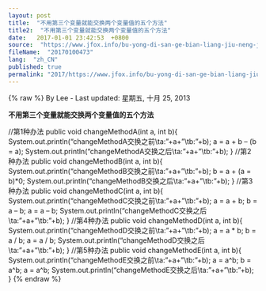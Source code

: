 ```yaml
---
layout: post
title:  "不用第三个变量就能交换两个变量值的五个方法"
title2:  "不用第三个变量就能交换两个变量值的五个方法"
date:   2017-01-01 23:42:53  +0800
source:  "https://www.jfox.info/bu-yong-di-san-ge-bian-liang-jiu-neng-jiao-huan-liang-ge-bian-liang-zhi-de-wu-ge-fang-fa.html"
fileName:  "20170100473"
lang:  "zh_CN"
published: true
permalink: "2017/https://www.jfox.info/bu-yong-di-san-ge-bian-liang-jiu-neng-jiao-huan-liang-ge-bian-liang-zhi-de-wu-ge-fang-fa.html"
---
```

{% raw %}
By Lee - Last updated: 星期五, 十月 25, 2013

**不用第三个变量就能交换两个变量值的五个方法**

//第1种办法
public void changeMethodA(int a, int b){
System.out.println(“changeMethodA交换之前\ta:”+a+”\tb:”+b);
a = a + b – (b = a);
System.out.println(“changeMethodA交换之后\ta:”+a+”\tb:”+b);
}
//第2种办法
public void changeMethodB(int a, int b){
System.out.println(“changeMethodB交换之前\ta:”+a+”\tb:”+b);
b = a + (a = b)*0;
System.out.println(“changeMethodB交换之后\ta:”+a+”\tb:”+b);
}
//第3种办法
public void changeMethodC(int a, int b){
System.out.println(“changeMethodC交换之前\ta:”+a+”\tb:”+b);
a = a + b;
b = a – b;
a = a – b;
System.out.println(“changeMethodC交换之后\ta:”+a+”\tb:”+b);
}
//第4种办法
public void changeMethodD(int a, int b){
System.out.println(“changeMethodD交换之前\ta:”+a+”\tb:”+b);
a = a * b;
b = a / b;
a = a / b;
System.out.println(“changeMethodD交换之后\ta:”+a+”\tb:”+b);
}
//第5种办法
public void changeMethodE(int a, int b){
System.out.println(“changeMethodE交换之前\ta:”+a+”\tb:”+b);
a = a^b;
b = a^b;
a = a^b;
System.out.println(“changeMethodE交换之后\ta:”+a+”\tb:”+b);
}
{% endraw %}